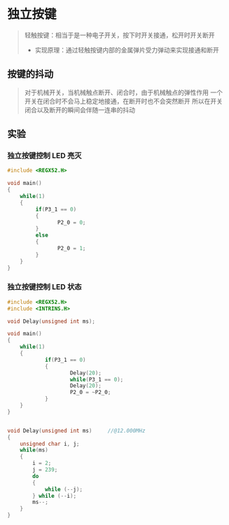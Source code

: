 # 独立按键
> 轻触按键：相当于是一种电子开关，按下时开关接通，松开时开关断开
> - 实现原理：通过轻触按键内部的金属弹片受力弹动来实现接通和断开

## 按键的抖动
> 对于机械开关，当机械触点断开、闭合时，由于机械触点的弹性作用
> 一个开关在闭合时不会马上稳定地接通，在断开时也不会突然断开
> 所以在开关闭合以及断开的瞬间会伴随一连串的抖动

## 实验
### 独立按键控制 LED 亮灭
```c
#include <REGX52.H>

void main()
{
	while(1)
	{
		 if(P3_1 == 0)
		 {
				P2_0 = 0;
		 }
		 else
		 {
				P2_0 = 1;
		 }
	}
}
```

### 独立按键控制 LED 状态
```c
#include <REGX52.H>
#include <INTRINS.H>

void Delay(unsigned int ms);

void main()
{
	while(1)
	{
			if(P3_1 == 0)
			{
					Delay(20);
					while(P3_1 == 0);
					Delay(20);
					P2_0 = ~P2_0;
			}
	}
}


void Delay(unsigned int ms)		//@12.000MHz
{
	unsigned char i, j;
	while(ms)
	{
		i = 2;
		j = 239;
		do
		{
			while (--j);
		} while (--i);
		ms--;
	}
}
```
